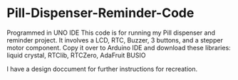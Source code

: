 # Pill-Dispenser-Reminder-Code
Programmed in UNO IDE
This code is for running my Pill dispenser and reminder project.
It involves a LCD, RTC, Buzzer, 3 buttons, and a stepper motor component. 
Copy it over to Arduino IDE and download these libraries:
liquid crystal, RTClib, RTCZero, AdaFruit BUSIO

I have a design doccument for further instructions for recreation.
